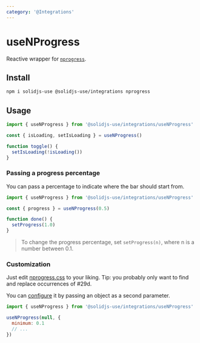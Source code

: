 ```yaml
---
category: '@Integrations'
---
```


# useNProgress

Reactive wrapper for [`nprogress`](https://github.com/rstacruz/nprogress).

## Install

```bash
npm i solidjs-use @solidjs-use/integrations nprogress
```

## Usage

```js {6}
import { useNProgress } from '@solidjs-use/integrations/useNProgress'

const { isLoading, setIsLoading } = useNProgress()

function toggle() {
  setIsLoading(!isLoading())
}
```

### Passing a progress percentage

You can pass a percentage to indicate where the bar should start from.

```js {3}
import { useNProgress } from '@solidjs-use/integrations/useNProgress'

const { progress } = useNProgress(0.5)

function done() {
  setProgress(1.0)
}
```

> To change the progress percentage, set `setProgress(n)`, where n is a number between 0.1.

### Customization

Just edit [nprogress.css](http://ricostacruz.com/nprogress/nprogress.css) to your liking. Tip: you probably only want to find and replace occurrences of #29d.

You can [configure](https://github.com/rstacruz/nprogress#configuration) it by passing an object as a second parameter.

```js {4}
import { useNProgress } from '@solidjs-use/integrations/useNProgress'

useNProgress(null, {
  minimum: 0.1
  // ...
})
```
